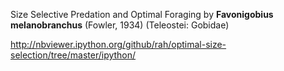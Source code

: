 Size Selective Predation and Optimal Foraging by __Favonigobius melanobranchus__ (Fowler, 1934) (Teleostei: Gobidae)

http://nbviewer.ipython.org/github/rah/optimal-size-selection/tree/master/ipython/
